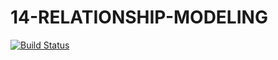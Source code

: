 # 14-RELATIONSHIP-MODELING
[![Build Status](https://travis-ci.com/tamarushin/14-relationship-modeling.svg?branch=master)](https://travis-ci.com/tamarushin/14-relationship-modeling)